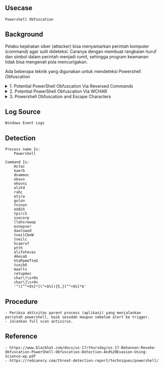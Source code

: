## Usecase
	Powershell Obfuscation

## Background
Pelaku kejahatan siber (attacker) bisa menyamarkan perintah komputer (command) agar sulit dideteksi. Caranya dengan membuat rangkaian huruf dan simbol dalam perintah menjadi rumit, sehingga program keamanan tidak bisa mengenali pola mencurigakan.

Ada beberapa teknik yang digunakan untuk mendeteksi Powershell Obfuscation 
<details>
<summary>1. Potential PowerShell Obfuscation Via Reversed Commands</summary>
	
![image](https://github.com/harboot/JTI-SIEM-Playbook/assets/1296040/2c6c55c8-1491-4eff-82a7-72982f4a61c1)
![image](https://github.com/harboot/JTI-SIEM-Playbook/assets/1296040/15a1b34d-ae78-4f98-a846-dd2ce1d9ab0f)
</details>

<details>
<summary>2. Potential PowerShell Obfuscation Via WCHAR</summary>
	
	Detects suspicious encoded character syntax often used for defense evasion.
![image](https://github.com/harboot/JTI-SIEM-Playbook/assets/1296040/9b967158-de75-4441-b76b-6eb2b68cf63e)
![image](https://github.com/harboot/JTI-SIEM-Playbook/assets/1296040/d0725a83-f6d2-42e9-954c-95a97712eada)
</details>

<details>
<summary>3. Powershell Obfuscation and Escape Characters</summary>

	Looks for the execution of PowerShell with unusually high counts of characters like ^, +, $, and %. 
	Inspired by the 2022 Red Canary Threat Detection report.
![image](https://github.com/harboot/JTI-SIEM-Playbook/assets/1296040/274404cf-c7db-4714-920e-04fd2608ad17)

	Usecase akan memonitor jika dalam command powershell ditemukan sedikitnya 5 karakter - ^, +, $, and % 
![image](https://github.com/harboot/JTI-SIEM-Playbook/assets/1296040/68fa03db-7557-43b7-b7d7-c162d3229395)
</details>

## Log Source
	Windows Event Logs

## Detection
```
Process name Is:
	Powershell

Command Is: 
	Hctac
	kaerb
	dnammoc
	ekovn 
	ekovni
	eliFd
	rahc
	etirw
	golon
	tninon
	eddih
	tpircS
	ssecorp
	llehsrewop
	esnopser
	daolnwod
	tneilCbeW
	tneilc
	hcaerof
	ptth
	elifotevas
	46esab
	htaPpmeTteG
	tcejbO
	maerts
	retupmoc
	char\)\s+0x
	char\]\s+0x	
	'^([^^+$%]*[\^+$%]){5,}[^^+$%]*$'
```

## Procedure
	- Periksa aktivitas parent process (aplikasi) yang menjalankan perintah powershell, baik sesudah maupun sebelum alert ke trigger.
	- Jalankan full scan antivirus. 

## Reference
	- https://www.blackhat.com/docs/us-17/thursday/us-17-Bohannon-Revoke-Obfuscation-PowerShell-Obfuscation-Detection-And%20Evasion-Using-Science-wp.pdf
	- https://redcanary.com/threat-detection-report/techniques/powershell/

